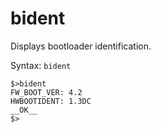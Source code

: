 # bident

Displays bootloader identification. 

Syntax: `bident`

```
$>bident
FW_BOOT_VER: 4.2
HWBOOTIDENT: 1.3DC
__OK__
$>
```



